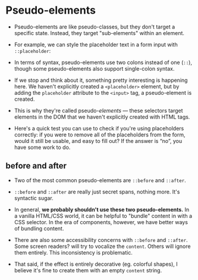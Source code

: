 # Pseudo-elements

- Pseudo-elements are like pseudo-classes, but they don't target a specific state. Instead, they target "sub-elements" within an element.

- For example, we can style the placeholder text in a form input with  `::placeholder`:

- In terms of syntax, pseudo-elements use two colons instead of one (`::`), though some pseudo-elements also support single-colon syntax.

- If we stop and think about it, something pretty interesting is happening here. We haven't explicitly created a  `<placeholder>`  element, but by adding the  `placeholder`  attribute to the  `<input>`  tag, a pseudo-element is created.

- This is why they're called pseudo-_elements_  — these selectors target elements in the DOM that we haven't explicitly created with HTML tags.

- Here's a quick test you can use to check if you're using placeholders correctly: if you were to remove all of the placeholders from the form, would it still be usable, and easy to fill out? If the answer is “no”, you have some work to do.

## before and after

- Two of the most common pseudo-elements are  `::before`  and  `::after`.

- `::before`  and  `::after`  are really just secret spans, nothing more. It's syntactic sugar.

- In general,  **we probably shouldn't use these two pseudo-elements.**  In a vanilla HTML/CSS world, it can be helpful to "bundle" content in with a CSS selector. In the era of components, however, we have better ways of bundling content.

- There are also some accessibility concerns with  `::before`  and  `::after`. Some  screen readers?  will try to vocalize the  `content`. Others will ignore them entirely. This inconsistency is problematic.

- That said, if the effect is entirely decorative (eg. colorful shapes), I believe it's fine to create them with an empty `content` string.
